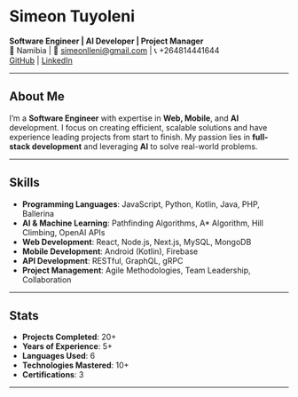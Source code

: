# Simeon Tuyoleni

**Software Engineer | AI Developer | Project Manager**  
📍 Namibia | 📧 simeonlleni@gmail.com | 📞 +264814441644  
[GitHub](https://github.com/tuyoleni/cleaning_bot_and_tsm) | [LinkedIn](#)

---

## About Me

I’m a **Software Engineer** with expertise in **Web, Mobile**, and **AI** development. I focus on creating efficient, scalable solutions and have experience leading projects from start to finish. My passion lies in **full-stack development** and leveraging **AI** to solve real-world problems.

---

## Skills

- **Programming Languages**: JavaScript, Python, Kotlin, Java, PHP, Ballerina  
- **AI & Machine Learning**: Pathfinding Algorithms, A* Algorithm, Hill Climbing, OpenAI APIs  
- **Web Development**: React, Node.js, Next.js, MySQL, MongoDB  
- **Mobile Development**: Android (Kotlin), Firebase  
- **API Development**: RESTful, GraphQL, gRPC  
- **Project Management**: Agile Methodologies, Team Leadership, Collaboration

---

## Stats

- **Projects Completed**: 20+
- **Years of Experience**: 5+
- **Languages Used**: 6
- **Technologies Mastered**: 10+
- **Certifications**: 3

---
